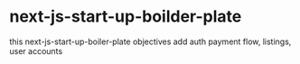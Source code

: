 # next-js-start-up-boilder-plate
this next-js-start-up-boiler-plate objectives add auth payment flow, listings, user accounts 
